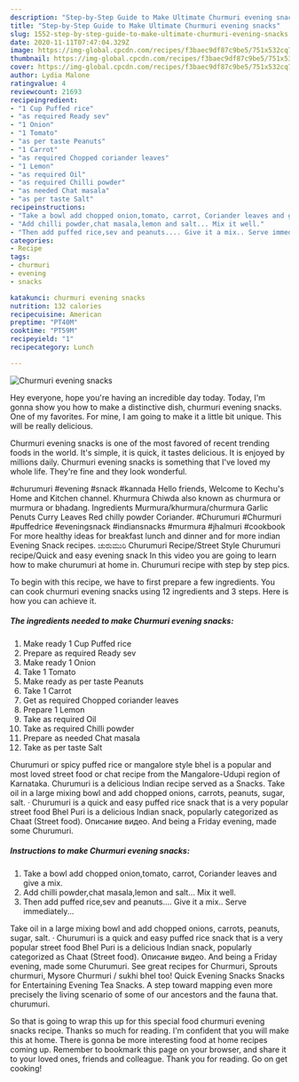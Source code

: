 ```yaml
---
description: "Step-by-Step Guide to Make Ultimate Churmuri evening snacks"
title: "Step-by-Step Guide to Make Ultimate Churmuri evening snacks"
slug: 1552-step-by-step-guide-to-make-ultimate-churmuri-evening-snacks
date: 2020-11-11T07:47:04.329Z
image: https://img-global.cpcdn.com/recipes/f3baec9df87c9be5/751x532cq70/churmuri-evening-snacks-recipe-main-photo.jpg
thumbnail: https://img-global.cpcdn.com/recipes/f3baec9df87c9be5/751x532cq70/churmuri-evening-snacks-recipe-main-photo.jpg
cover: https://img-global.cpcdn.com/recipes/f3baec9df87c9be5/751x532cq70/churmuri-evening-snacks-recipe-main-photo.jpg
author: Lydia Malone
ratingvalue: 4
reviewcount: 21693
recipeingredient:
- "1 Cup Puffed rice"
- "as required Ready sev"
- "1 Onion"
- "1 Tomato"
- "as per taste Peanuts"
- "1 Carrot"
- "as required Chopped coriander leaves"
- "1 Lemon"
- "as required Oil"
- "as required Chilli powder"
- "as needed Chat masala"
- "as per taste Salt"
recipeinstructions:
- "Take a bowl add chopped onion,tomato, carrot, Coriander leaves and give a mix."
- "Add chilli powder,chat masala,lemon and salt... Mix it well."
- "Then add puffed rice,sev and peanuts.... Give it a mix.. Serve immediately..."
categories:
- Recipe
tags:
- churmuri
- evening
- snacks

katakunci: churmuri evening snacks 
nutrition: 132 calories
recipecuisine: American
preptime: "PT40M"
cooktime: "PT59M"
recipeyield: "1"
recipecategory: Lunch

---
```



![Churmuri evening snacks](https://img-global.cpcdn.com/recipes/f3baec9df87c9be5/751x532cq70/churmuri-evening-snacks-recipe-main-photo.jpg)

Hey everyone, hope you're having an incredible day today. Today, I'm gonna show you how to make a distinctive dish, churmuri evening snacks. One of my favorites. For mine, I am going to make it a little bit unique. This will be really delicious.

Churmuri evening snacks is one of the most favored of recent trending foods in the world. It's simple, it is quick, it tastes delicious. It is enjoyed by millions daily. Churmuri evening snacks is something that I've loved my whole life. They're fine and they look wonderful.

#churumuri #evening #snack #kannada Hello friends, Welcome to Kechu&#39;s Home and Kitchen channel. Khurmura Chiwda also known as churmura or murmura or bhadang. Ingredients Murmura/khurmura/churmura Garlic Penuts Curry Leaves Red chilly powder Coriander. #Churumuri #Churmuri #puffedrice #eveningsnack #indiansnacks #murmura #jhalmuri #cookbook For more healthy ideas for breakfast lunch and dinner and for more indian Evening Snack recipes. ಚುರುಮುರಿ Churumuri Recipe/Street Style Churumuri recipe/Quick and easy evening snack In this video you are going to learn how to make churumuri at home in. Churumuri recipe with step by step pics.


To begin with this recipe, we have to first prepare a few ingredients. You can cook churmuri evening snacks using 12 ingredients and 3 steps. Here is how you can achieve it.

<!--inarticleads1-->

##### The ingredients needed to make Churmuri evening snacks:

1. Make ready 1 Cup Puffed rice
1. Prepare as required Ready sev
1. Make ready 1 Onion
1. Take 1 Tomato
1. Make ready as per taste Peanuts
1. Take 1 Carrot
1. Get as required Chopped coriander leaves
1. Prepare 1 Lemon
1. Take as required Oil
1. Take as required Chilli powder
1. Prepare as needed Chat masala
1. Take as per taste Salt


Churumuri or spicy puffed rice or mangalore style bhel is a popular and most loved street food or chat recipe from the Mangalore-Udupi region of Karnataka. Churumuri is a delicious Indian recipe served as a Snacks. Take oil in a large mixing bowl and add chopped onions, carrots, peanuts, sugar, salt. · Churumuri is a quick and easy puffed rice snack that is a very popular street food Bhel Puri is a delicious Indian snack, popularly categorized as Chaat (Street food). Описание видео. And being a Friday evening, made some Churumuri. 

<!--inarticleads2-->

##### Instructions to make Churmuri evening snacks:

1. Take a bowl add chopped onion,tomato, carrot, Coriander leaves and give a mix.
1. Add chilli powder,chat masala,lemon and salt... Mix it well.
1. Then add puffed rice,sev and peanuts.... Give it a mix.. Serve immediately...


Take oil in a large mixing bowl and add chopped onions, carrots, peanuts, sugar, salt. · Churumuri is a quick and easy puffed rice snack that is a very popular street food Bhel Puri is a delicious Indian snack, popularly categorized as Chaat (Street food). Описание видео. And being a Friday evening, made some Churumuri. See great recipes for Churmuri, Sprouts churmuri, Mysore Churmuri / sukhi bhel too! Quick Evening Snacks Snacks for Entertaining Evening Tea Snacks. A step toward mapping even more precisely the living scenario of some of our ancestors and the fauna that. churumuri. 

So that is going to wrap this up for this special food churmuri evening snacks recipe. Thanks so much for reading. I'm confident that you will make this at home. There is gonna be more interesting food at home recipes coming up. Remember to bookmark this page on your browser, and share it to your loved ones, friends and colleague. Thank you for reading. Go on get cooking!
